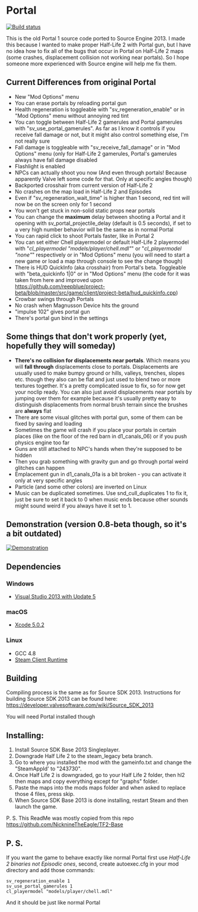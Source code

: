 Portal
=====

[![Build status](https://ci.appveyor.com/api/projects/status/g0cv8na9uq9tmadt/branch/master?svg=true)](https://ci.appveyor.com/project/SonicEraZoR/portal-base/branch/master)

This is the old Portal 1 source code ported to Source Engine 2013. I made this because I wanted to make proper Half-Life 2 with Portal gun, but I have no idea how to fix all of the bugs that occur in Portal on Half-Life 2 maps (some crashes, displacement collision not working near portals). So I hope someone more experienced with Source engine will help me fix them.

## Current Differences from original Portal
* New "Mod Options" menu
* You can erase portals by reloading portal gun
* Health regeneration is toggleable with "sv_regeneration_enable" or in "Mod Options" menu without annoying red tint
* You can toggle between Half-Life 2 gamerules and Portal gamerules with "sv_use_portal_gamerules". As far as I know it controls if you receive fall damage or not, but it might also control something else, I'm not really sure
* Fall damage is toggleable with "sv_receive_fall_damage" or in "Mod Options" menu (only for Half-Life 2 gamerules, Portal's gamerules always have fall damage disabled
* Flashlight is enabled
* NPCs can actually shoot you now (And even through portals! Because apparently Valve left some code for that. Only at specific angles though)
* Backported crosshair from current version of Half-Life 2
* No crashes on the map load in Half-Life 2 and Episodes
* Even if "sv_regeneration_wait_time" is higher than 1 second, red tint will now be on the screen only for 1 second
* You won't get stuck in non-solid static props near portals
* You can change the **maximum** delay between shooting a Portal and it opening with sv_portal_projectile_delay (default is 0.5 seconds), if set to a very high number behavior will be the same as in normal Portal
* You can rapid click to shoot Portals faster, like in Portal 2
* You can set either Chell playermodel or default Half-Life 2 playermodel with "*cl_playermodel "models/player/chell.mdl"*" or "*cl_playermodel "none"*" respectively or in "Mod Options" menu (you will need to start a new game or load a map through console to see the change though)
* There is HUD QuickInfo (aka crosshair) from Portal's beta. Toggleable with "beta_quickinfo 1|0" or in "Mod Options" menu (the code for it was taken from here and improved upon https://github.com/reepblue/project-beta/blob/master/src/game/client/project-beta/hud_quickinfo.cpp)
* Crowbar swings through Portals
* No crash when Magnusson Device hits the ground
* "impulse 102" gives portal gun
* There's portal gun bind in the settings

## Some things that don't work properly (yet, hopefully they will someday)
* **There's no collision for displacements near portals**. Which means you will **fall through** displacements close to portals. Displacements are usually used to make bumpy ground or  hills, valleys, trenches, slopes etc. though they also can be flat and just used to blend two or more textures together. It's a pretty complicated issue to fix, so for now get your noclip ready. You can also just avoid displacements near portals by jumping over them for example because it's usually pretty easy to distinguish displacements from normal brush terrain since the brushes are **always** flat
* There are some visual glitches with portal gun, some of them can be fixed by saving and loading
* Sometimes the game will crash if you place your portals in certain places (like on the floor of the red barn in d1_canals_06) or if you push physics engine too far
* Guns are still attached to NPC's hands when they're supposed to be hidden
* Then you grab something with gravity gun and go through portal weird glitches can happen
* Emplacement gun in d1_canals_01a is a bit broken - you can activate it only at very specific angles
* Particle (and some other colors) are inverted on Linux
* Music can be duplicated sometimes. Use snd_cull_duplicates 1 to fix it, just be sure to set it back to 0 when music ends because other sounds might sound weird if you always have it set to 1.

## Demonstration (version 0.8-beta though, so it's a bit outdated)
[![Demonstration](https://img.youtube.com/vi/xhmXAUB8P4Y/0.jpg)](https://www.youtube.com/watch?v=xhmXAUB8P4Y)

## Dependencies

### Windows
* [Visual Studio 2013 with Update 5](https://visualstudio.microsoft.com/vs/older-downloads/)

### macOS
* [Xcode 5.0.2](https://developer.apple.com/downloads/more)

### Linux
* GCC 4.8
* [Steam Client Runtime](http://media.steampowered.com/client/runtime/steam-runtime-sdk_latest.tar.xz)

## Building

Compiling process is the same as for Source SDK 2013. Instructions for building Source SDK 2013 can be found here: https://developer.valvesoftware.com/wiki/Source_SDK_2013

You will need Portal installed though

## Installing:

1. Install Source SDK Base 2013 Singleplayer.
2. Downgrade Half Life 2 to the steam_legacy beta branch.
3. Go to where you installed the mod with the gameinfo.txt and change the "SteamAppId' to "243730".
4. Once Half Life 2 is downgraded, go to your Half Life 2 folder, then hl2 then maps and copy everything except for "graphs" folder.
5. Paste the maps into the mods maps folder and when asked to replace those 4 files, press skip.
6. When Source SDK Base 2013 is done installing, restart Steam and then launch the game.

P. S. This ReadMe was mostly copied from this repo https://github.com/NicknineTheEagle/TF2-Base

## P. S.

If you want the game to behave exactly like normal Portal first use *Half-Life 2 binaries not Episodic ones*, second, create autoexec.cfg in your mod directory and add those commands:
```
sv_regeneration_enable 1
sv_use_portal_gamerules 1
cl_playermodel "models/player/chell.mdl"
```
And it should be just like normal Portal
